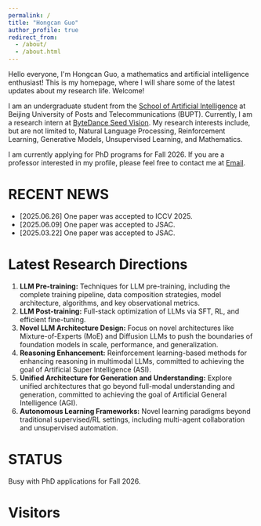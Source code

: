 ```yaml
---
permalink: /
title: "Hongcan Guo"
author_profile: true
redirect_from: 
  - /about/
  - /about.html
---
```


Hello everyone, I'm Hongcan Guo, a mathematics and artificial intelligence enthusiast! This is my homepage, where I will share some of the latest updates about my research life. Welcome!

I am an undergraduate student from the [School of Artificial Intelligence](https://ai.bupt.edu.cn/) at Beijing University of Posts and Telecommunications (BUPT). Currently, I am a research intern at [ByteDance Seed Vision](https://seed.bytedance.com/en/direction/vision). My research interests include, but are not limited to, Natural Language Processing, Reinforcement Learning, Generative Models, Unsupervised Learning, and Mathematics.

I am currently applying for PhD programs for Fall 2026. If you are a professor interested in my profile, please feel free to contact me at [Email](ai.guohc@bupt.edu.cn).

RECENT NEWS
======
+ [2025.06.26] One paper was accepted to ICCV 2025.
+ [2025.06.09] One paper was accepted to JSAC.
+ [2025.03.22] One paper was accepted to JSAC.

Latest Research Directions
======
1. **LLM Pre-training:** Techniques for LLM pre-training, including the complete training pipeline, data composition strategies, model architecture, algorithms, and key observational metrics.
1. **LLM Post-training:** Full-stack optimization of LLMs via SFT, RL, and efficient fine-tuning.
1. **Novel LLM Architecture Design:** Focus on novel architectures like Mixture-of-Experts (MoE) and Diffusion LLMs to push the boundaries of foundation models in scale, performance, and generalization.
1. **Reasoning Enhancement:** Reinforcement learning-based methods for enhancing reasoning in multimodal LLMs, committed to achieving the goal of Artificial Super Intelligence (ASI).
1. **Unified Architecture for Generation and Understanding:** Explore unified architectures that go beyond full-modal understanding and generation, committed to achieving the goal of Artificial General Intelligence (AGI).
1. **Autonomous Learning Frameworks:** Novel learning paradigms beyond traditional supervised/RL settings, including multi-agent collaboration and unsupervised automation.


STATUS
======
Busy with PhD applications for Fall 2026.

Visitors
======
<script type="text/javascript" id="clustrmaps" src="//clustrmaps.com/map_v2.js?d=nOhSZKPI_B9mrQYVl2I_lsyLHuZGBO1Pk9neTUvi7eE&cl=ffffff&w=a"></script>

